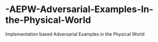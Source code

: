 # -AEPW-Adversarial-Examples-In-the-Physical-World
Implementation based Adversarial Examples in the Physical World
